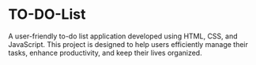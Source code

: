 # TO-DO-List
A user-friendly to-do list application developed using HTML, CSS, and JavaScript. This project is designed to help users efficiently manage their tasks, enhance productivity, and keep their lives organized.
